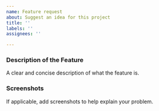 ```yaml
---
name: Feature request
about: Suggest an idea for this project
title: ''
labels: ''
assignees: ''

---
```


### Description of the Feature
A clear and concise description of what the feature is.

### Screenshots
If applicable, add screenshots to help explain your problem.
